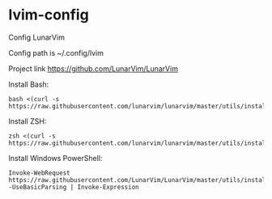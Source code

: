 # lvim-config
Config LunarVim

Config path is ~/.config/lvim


Project link https://github.com/LunarVim/LunarVim

Install Bash:
```
bash <(curl -s https://raw.githubusercontent.com/lunarvim/lunarvim/master/utils/installer/install.sh)
```
Install ZSH:
```
zsh <(curl -s https://raw.githubusercontent.com/lunarvim/lunarvim/master/utils/installer/install.sh)
```
Install Windows PowerShell:
```
Invoke-WebRequest https://raw.githubusercontent.com/LunarVim/LunarVim/master/utils/installer/install.ps1 -UseBasicParsing | Invoke-Expression
```
